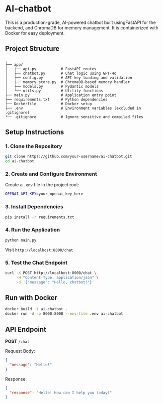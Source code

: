 # AI-chatbot
This is a production-grade, AI-powered chatbot built usingFastAPI for the backend, and ChromaDB for memory management. It is containerized with Docker for easy deployment.

## Project Structure

```
.
├── app/
│   ├── api.py           # FastAPI routes
│   ├── chatbot.py       # Chat logic using GPT-4o
│   ├── config.py        # API key loading and validation
│   ├── memory_store.py  # ChromaDB-based memory handler
│   ├── models.py        # Pydantic models
│   └── utils.py         # Utility functions
├── main.py              # Application entry point
├── requirements.txt     # Python dependencies
├── Dockerfile           # Docker setup
├── .env                 # Environment variables (excluded in .gitignore)
└── .gitignore           # Ignore sensitive and compiled files
```

## Setup Instructions

### 1. Clone the Repository

```bash
git clone https://github.com/your-username/ai-chatbot.git
cd ai-chatbot
```

### 2. Create and Configure Environment

Create a `.env` file in the project root:

```bash
OPENAI_API_KEY=your_openai_key_here
```

### 3. Install Dependencies

```bash
pip install -r requirements.txt
```

### 4. Run the Application

```bash
python main.py
```

Visit `http://localhost:8000/chat`

### 5. Test the Chat Endpoint

```bash
curl -X POST http://localhost:8000/chat \
     -H "Content-Type: application/json" \
     -d '{"message": "Hello, chatbot!"}'
```

## Run with Docker

```bash
docker build -t ai-chatbot .
docker run -d -p 8000:8000 --env-file .env ai-chatbot
```

## API Endpoint

**POST** `/chat`

Request Body:
```json
{
  "message": "Hello!"
}
```

Response:
```json
{
  "response": "Hello! How can I help you today?"
}
```
